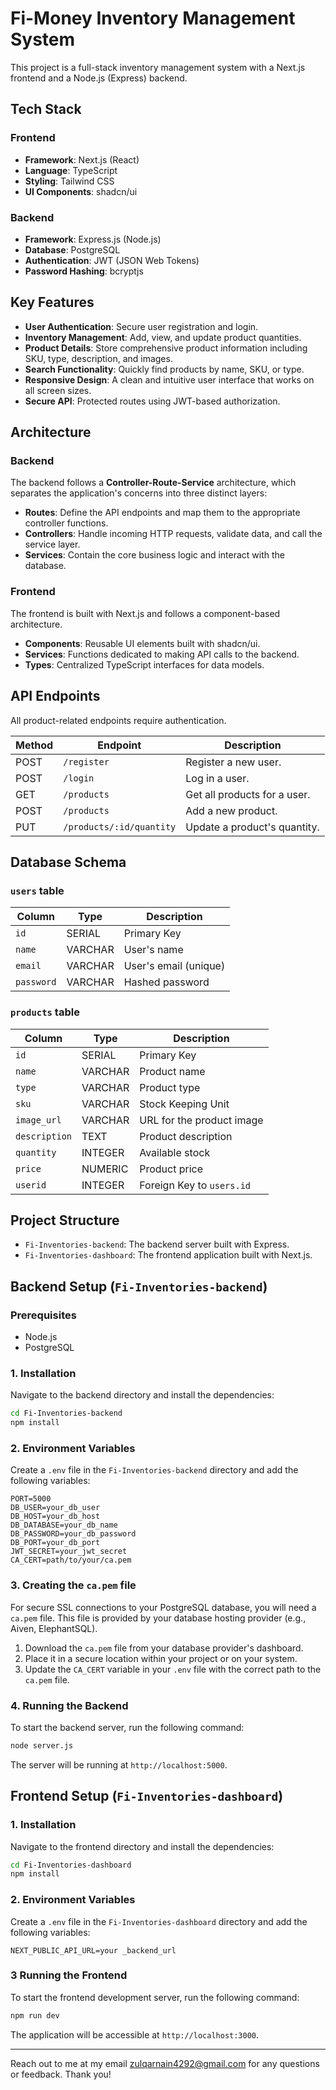 # Fi-Money Inventory Management System

This project is a full-stack inventory management system with a Next.js frontend and a Node.js (Express) backend.

## Tech Stack

### Frontend
- **Framework**: Next.js (React)
- **Language**: TypeScript
- **Styling**: Tailwind CSS
- **UI Components**: shadcn/ui

### Backend
- **Framework**: Express.js (Node.js)
- **Database**: PostgreSQL
- **Authentication**: JWT (JSON Web Tokens)
- **Password Hashing**: bcryptjs

## Key Features

- **User Authentication**: Secure user registration and login.
- **Inventory Management**: Add, view, and update product quantities.
- **Product Details**: Store comprehensive product information including SKU, type, description, and images.
- **Search Functionality**: Quickly find products by name, SKU, or type.
- **Responsive Design**: A clean and intuitive user interface that works on all screen sizes.
- **Secure API**: Protected routes using JWT-based authorization.

## Architecture

### Backend
The backend follows a **Controller-Route-Service** architecture, which separates the application's concerns into three distinct layers:
- **Routes**: Define the API endpoints and map them to the appropriate controller functions.
- **Controllers**: Handle incoming HTTP requests, validate data, and call the service layer.
- **Services**: Contain the core business logic and interact with the database.

### Frontend
The frontend is built with Next.js and follows a component-based architecture.
- **Components**: Reusable UI elements built with shadcn/ui.
- **Services**: Functions dedicated to making API calls to the backend.
- **Types**: Centralized TypeScript interfaces for data models.

## API Endpoints

All product-related endpoints require authentication.

| Method | Endpoint               | Description                 |
|--------|------------------------|-----------------------------|
| POST   | `/register`            | Register a new user.        |
| POST   | `/login`               | Log in a user.              |
| GET    | `/products`            | Get all products for a user.|
| POST   | `/products`            | Add a new product.          |
| PUT    | `/products/:id/quantity`| Update a product's quantity.|

## Database Schema

### `users` table
| Column   | Type      | Description      |
|----------|-----------|------------------|
| `id`     | SERIAL    | Primary Key      |
| `name`   | VARCHAR   | User's name      |
| `email`  | VARCHAR   | User's email (unique) |
| `password`| VARCHAR   | Hashed password  |

### `products` table
| Column        | Type      | Description                 |
|---------------|-----------|-----------------------------|
| `id`          | SERIAL    | Primary Key                 |
| `name`        | VARCHAR   | Product name                |
| `type`        | VARCHAR   | Product type                |
| `sku`         | VARCHAR   | Stock Keeping Unit          |
| `image_url`   | VARCHAR   | URL for the product image   |
| `description` | TEXT      | Product description         |
| `quantity`    | INTEGER   | Available stock             |
| `price`       | NUMERIC   | Product price               |
| `userid`      | INTEGER   | Foreign Key to `users.id`   |


## Project Structure

- `Fi-Inventories-backend`: The backend server built with Express.
- `Fi-Inventories-dashboard`: The frontend application built with Next.js.

## Backend Setup (`Fi-Inventories-backend`)

### Prerequisites

- Node.js
- PostgreSQL

### 1. Installation

Navigate to the backend directory and install the dependencies:

```bash
cd Fi-Inventories-backend
npm install
```

### 2. Environment Variables

Create a `.env` file in the `Fi-Inventories-backend` directory and add the following variables:

```
PORT=5000
DB_USER=your_db_user
DB_HOST=your_db_host
DB_DATABASE=your_db_name
DB_PASSWORD=your_db_password
DB_PORT=your_db_port
JWT_SECRET=your_jwt_secret
CA_CERT=path/to/your/ca.pem
```

### 3. Creating the `ca.pem` file

For secure SSL connections to your PostgreSQL database, you will need a `ca.pem` file. This file is provided by your database hosting provider (e.g., Aiven, ElephantSQL).

1.  Download the `ca.pem` file from your database provider's dashboard.
2.  Place it in a secure location within your project or on your system.
3.  Update the `CA_CERT` variable in your `.env` file with the correct path to the `ca.pem` file.

### 4. Running the Backend

To start the backend server, run the following command:

```bash
node server.js
```

The server will be running at `http://localhost:5000`.

## Frontend Setup (`Fi-Inventories-dashboard`)

### 1. Installation

Navigate to the frontend directory and install the dependencies:

```bash
cd Fi-Inventories-dashboard
npm install
```
### 2. Environment Variables
Create a `.env` file in the `Fi-Inventories-dashboard` directory and add the following variables:
```
NEXT_PUBLIC_API_URL=your _backend_url
```

### 3 Running the Frontend

To start the frontend development server, run the following command:

```bash
npm run dev
```

The application will be accessible at `http://localhost:3000`.

---

Reach out to me at my email zulqarnain4292@gmail.com for any questions or feedback. Thank you! 